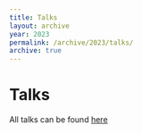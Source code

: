 ```yaml
---
title: Talks
layout: archive
year: 2023
permalink: /archive/2023/talks/
archive: true
---
```

# Talks

All talks can be found [here](https://cfp.bsidesvienna.at/bsidesvienna-0x7e7/talk/)
